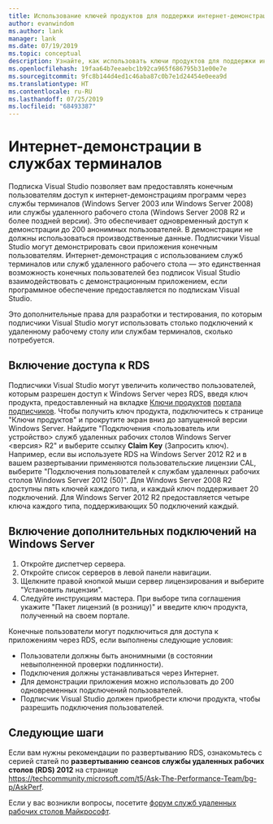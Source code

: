 ```yaml
---
title: Использование ключей продуктов для поддержки интернет-демонстраций в службах терминалов | Документация Майкрософт
author: evanwindom
ms.author: lank
manager: lank
ms.date: 07/19/2019
ms.topic: conceptual
description: Узнайте, как использовать ключи продуктов для поддержки интернет-демонстраций в службах терминалов и включения доступа RDS
ms.openlocfilehash: 19faa64b7eeaebc1b92ca965f686795b31e00e7e
ms.sourcegitcommit: 9fc8b144d4ed1c46aba87c0b7e1d24454e0eea9d
ms.translationtype: HT
ms.contentlocale: ru-RU
ms.lasthandoff: 07/25/2019
ms.locfileid: "68493387"
---
```

# <a name="internet-demonstrations-via-terminal-services"></a>Интернет-демонстрации в службах терминалов
Подписка Visual Studio позволяет вам предоставлять конечным пользователям доступ к интернет-демонстрациям программ через службы терминалов (Windows Server 2003 или Windows Server 2008) или службы удаленного рабочего стола (Windows Server 2008 R2 и более поздней версии). Это обеспечивает одновременный доступ к демонстрации до 200 анонимных пользователей. В демонстрации не должны использоваться производственные данные. Подписчики Visual Studio могут демонстрировать свои приложения конечным пользователям. Интернет-демонстрация с использованием служб терминалов или служб удаленного рабочего стола — это единственная возможность конечных пользователей без подписок Visual Studio взаимодействовать с демонстрационным приложением, если программное обеспечение предоставляется по подпискам Visual Studio.

Это дополнительные права для разработки и тестирования, по которым подписчики Visual Studio могут использовать столько подключений к удаленному рабочему столу или службам терминалов, сколько потребуется.

## <a name="enabling-rds-access"></a>Включение доступа к RDS
Подписчики Visual Studio могут увеличить количество пользователей, которым разрешен доступ к Windows Server через RDS, введя ключ продукта, предоставленный на вкладке [Ключи продуктов](https://my.visualstudio.com/productkeys?wt.mc_id=o~msft~docs) [портала подписчиков](https://my.visualstudio.com?wt.mc_id=o~msft~docs). Чтобы получить ключ продукта, подключитесь к странице "Ключи продуктов" и прокрутите экран вниз до запущенной версии Windows Server. Найдите "Подключения <пользователь или устройство> служб удаленных рабочих столов Windows Server <версия> R2" и выберите ссылку **Claim Key** (Запросить ключ). Например, если вы используете RDS на Windows Server 2012 R2 и в вашем развертывании применяются пользовательские лицензии CAL, выберите "Подключения пользователей к службам удаленных рабочих столов Windows Server 2012 (50)".
Для Windows Server 2008 R2 доступны пять ключей каждого типа, и каждый ключ поддерживает 20 подключений. Для Windows Server 2012 R2 предоставляется четыре ключа каждого типа, поддерживающих 50 подключений каждый.

## <a name="to-enable-additional-connections-in-windows-server"></a>Включение дополнительных подключений на Windows Server
1. Откройте диспетчер сервера.
2. Откройте список серверов в левой панели навигации.
3. Щелкните правой кнопкой мыши сервер лицензирования и выберите "Установить лицензии".
4. Следуйте инструкциям мастера.  При выборе типа соглашения укажите "Пакет лицензий (в розницу)" и введите ключ продукта, полученный на своем портале.

Конечные пользователи могут подключиться для доступа к приложениям через RDS, если выполнены следующие условия:
- Пользователи должны быть анонимными (в состоянии невыполненной проверки подлинности).
- Подключения должны устанавливаться через Интернет.
- Для демонстрации приложения можно использовать до 200 одновременных подключений пользователей.
- Подписчик Visual Studio должен приобрести ключи продукта, чтобы разрешить подключения пользователей.

## <a name="next-steps"></a>Следующие шаги
Если вам нужны рекомендации по развертыванию RDS, ознакомьтесь с серией статей по **развертыванию сеансов службы удаленных рабочих столов (RDS) 2012** на странице https://techcommunity.microsoft.com/t5/Ask-The-Performance-Team/bg-p/AskPerf. 

Если у вас возникли вопросы, посетите [форум служб удаленных рабочих столов Майкрософт](https://social.technet.microsoft.com/Forums/windowsserver/home?forum=winserverTS).
